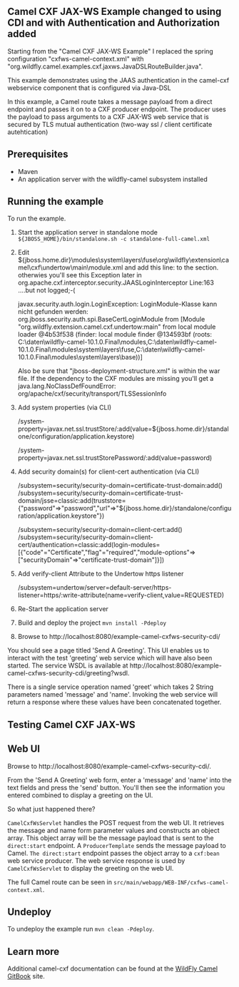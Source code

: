Camel CXF JAX-WS Example changed to using CDI and with Authentication and Authorization added
------------------------

Starting from the "Camel CXF JAX-WS Example" I replaced the spring configuration "cxfws-camel-context.xml" with "org.wildfly.camel.examples.cxf.jaxws.JavaDSLRouteBuilder.java". 

This example demonstrates using the JAAS authentication in the camel-cxf webservice component that is configured via Java-DSL

In this example, a Camel route takes a message payload from a direct endpoint and passes it on to a CXF producer endpoint. The producer uses the payload
to pass arguments to a CXF JAX-WS web service that is secured by TLS mutual authentication (two-way ssl / client certificate autehtication)

Prerequisites
-------------

* Maven
* An application server with the wildfly-camel subsystem installed

Running the example
-------------------

To run the example.

1. Start the application server in standalone mode `${JBOSS_HOME}/bin/standalone.sh -c standalone-full-camel.xml`
2. Edit ${jboss.home.dir}\modules\system\layers\fuse\org\wildfly\extension\camel\cxf\undertow\main\module.xml
	and add this line:
		<module name="org.picketbox" />
	to the <dependencies> section. otherwies you'll see this Exception later in org.apache.cxf.interceptor.security.JAASLoginInterceptor Line:163 ....but not logged;-(
	
	javax.security.auth.login.LoginException: LoginModule-Klasse kann nicht gefunden werden: org.jboss.security.auth.spi.BaseCertLoginModule from [Module "org.wildfly.extension.camel.cxf.undertow:main" from local module loader @4b53f538 (finder: local module finder @134593bf (roots: C:\daten\wildfly-camel-10.1.0.Final\modules,C:\daten\wildfly-camel-10.1.0.Final\modules\system\layers\fuse,C:\daten\wildfly-camel-10.1.0.Final\modules\system\layers\base))]
	
	
	Also be sure that "jboss-deployment-structure.xml" is within the war file.
	If the dependency to the CXF modules are missing you'll get a
		java.lang.NoClassDefFoundError: org/apache/cxf/security/transport/TLSSessionInfo
	
	
3. Add system properties (via CLI)

	/system-property=javax.net.ssl.trustStore/:add(value=${jboss.home.dir}/standalone/configuration/application.keystore)  
	
	/system-property=javax.net.ssl.trustStorePassword/:add(value=password)  
	
4. Add security domain(s) for client-cert authentication (via CLI)

	/subsystem=security/security-domain=certificate-trust-domain:add()
	/subsystem=security/security-domain=certificate-trust-domain/jsse=classic:add(truststore={"password"=>"password","url"=>"${jboss.home.dir}/standalone/configuration/application.keystore"})
	
	/subsystem=security/security-domain=client-cert:add()
	/subsystem=security/security-domain=client-cert/authentication=classic:add(login-modules=[{"code"="Certificate","flag"="required","module-options"=>["securityDomain"=>"certificate-trust-domain"]}])

5. Add verify-client Attribute to the Undertow https listener
	
	/subsystem=undertow/server=default-server/https-listener=https/:write-attribute(name=verify-client,value=REQUESTED)
	
6. Re-Start the application server 
7. Build and deploy the project `mvn install -Pdeploy`
8. Browse to http://localhost:8080/example-camel-cxfws-security-cdi/

You should see a page titled 'Send A Greeting'. This UI enables us to interact with the test 'greeting' web service which will have also been
started. The service WSDL is available at http://localhost:8080/example-camel-cxfws-security-cdi/greeting?wsdl.

There is a single service operation named 'greet' which takes 2 String parameters named 'message' and 'name'. Invoking the web service will return
a response where these values have been concatenated together.

Testing Camel CXF JAX-WS
------------------------

Web UI
------

Browse to http://localhost:8080/example-camel-cxfws-security-cdi/.

From the 'Send A Greeting' web form, enter a 'message' and 'name' into the text fields and press the 'send' button. You'll then
see the information you entered combined to display a greeting on the UI.

So what just happened there?

`CamelCxfWsServlet` handles the POST request from the web UI. It retrieves the message and name form parameter values and constructs an
object array. This object array will be the message payload that is sent to the `direct:start` endpoint. A `ProducerTemplate`
sends the message payload to Camel. `The direct:start` endpoint passes the object array to a `cxf:bean` web service producer. 
The web service response is used by `CamelCxfWsServlet` to display the greeting on the web UI.

The full Camel route can be seen in `src/main/webapp/WEB-INF/cxfws-camel-context.xml`.

## Undeploy

To undeploy the example run `mvn clean -Pdeploy`.

## Learn more

Additional camel-cxf documentation can be found at the [WildFly Camel GitBook](http://wildflyext.gitbooks.io/wildfly-camel/content/javaee/jaxws.html
) site.
